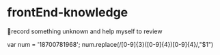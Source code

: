 # frontEnd-knowledge
📜record something unknown and help myself to review 


var num = '18700781968';
num.replace(/[0-9]{3}([0-9]{4})[0-9]{4}/,"$1")